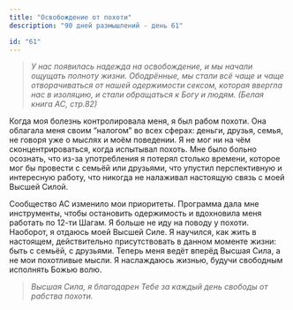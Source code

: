 ```yaml
---
title: "Освобождение от похоти"
description: "90 дней размышлений - день 61"

id: "61"
---
```


> _У нас появилась надежда на освобождение, и мы начали ощущать полноту жизни.
> Ободрённые, мы стали всё чаще и чаще отворачиваться от нашей одержимости
> сексом, которая ввергла нас в изоляцию, и стали обращаться к Богу и людям.
> (Белая книга АС, стр.82)_

Когда моя болезнь контролировала меня, я был рабом похоти. Она облагала меня
своим “налогом” во всех сферах: деньги, друзья, семья, не говоря уже о мыслях
и моём поведении. Я не мог ни на чём сконцентрироваться, когда испытывал
похоть. Мне было больно осознать, что из-за употребления я потерял столько
времени, которое мог бы провести с семьёй или друзьями, что упустил
перспективную и интересную работу, что никогда не налаживал настоящую связь с
моей Высшей Силой.

Сообщество АС изменило мои приоритеты. Программа дала мне инструменты, чтобы
остановить одержимость и вдохновила меня работать по 12-ти Шагам. Я больше не
иду на поводу у похоти. Наоборот, я отдаюсь моей Высшей Силе. Я научился, как
жить в настоящем, действительно присутствовать в данном моменте жизни: быть с
семьёй, с друзьями. Теперь меня ведёт вперёд Высшая Сила, а не мои похотливые
мысли. Я наслаждаюсь жизнью, будучи свободным исполнять Божью волю.

> _Высшая Сила, я благодарен Тебе за каждый день свободы от рабства похоти._
